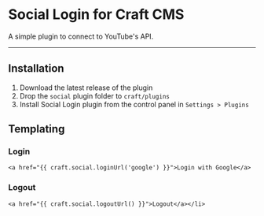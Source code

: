 # Social Login for Craft CMS

A simple plugin to connect to YouTube's API.

-------------------------------------------

## Installation

1. Download the latest release of the plugin
2. Drop the `social` plugin folder to `craft/plugins`
3. Install Social Login plugin from the control panel in `Settings > Plugins`


## Templating

### Login

    <a href="{{ craft.social.loginUrl('google') }}">Login with Google</a>

### Logout

    <a href="{{ craft.social.logoutUrl() }}">Logout</a></li>